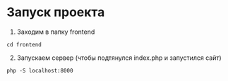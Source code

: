 # Запуск проекта

1. Заходим в папку frontend

```
cd frontend
```

2. Запускаем сервер (чтобы подтянулся index.php и запустился сайт)

```
php -S localhost:8000
```